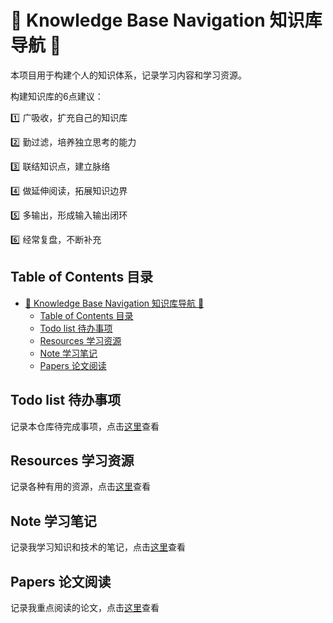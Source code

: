 # :rocket: Knowledge Base Navigation 知识库导航 :rocket:

本项目用于构建个人的知识体系，记录学习内容和学习资源。

构建知识库的6点建议：

:one: 广吸收，扩充自己的知识库

:two: 勤过滤，培养独立思考的能力

:three: 联结知识点，建立脉络

:four: 做延伸阅读，拓展知识边界

:five: 多输出，形成输入输出闭环

:six: 经常复盘，不断补充

## Table of Contents 目录

- [:rocket: Knowledge Base Navigation 知识库导航 :rocket:](#rocket-knowledge-base-navigation-知识库导航-rocket)
  - [Table of Contents 目录](#table-of-contents-目录)
  - [Todo list 待办事项](#todo-list-待办事项)
  - [Resources 学习资源](#resources-学习资源)
  - [Note 学习笔记](#note-学习笔记)
  - [Papers 论文阅读](#papers-论文阅读)

## Todo list 待办事项

记录本仓库待完成事项，点击[这里](https://github.com/jiayuzhang128/Knowledge-Base/blob/master/todo/readme.md)查看

## Resources 学习资源

记录各种有用的资源，点击[这里](https://github.com/jiayuzhang128/Knowledge-Base/blob/master/resources/readme.md)查看

## Note 学习笔记

记录我学习知识和技术的笔记，点击[这里](https://github.com/jiayuzhang128/Knowledge-Base/tree/master/notes)查看

## Papers 论文阅读

记录我重点阅读的论文，点击[这里](https://github.com/jiayuzhang128/Knowledge-Base/tree/master/papers)查看